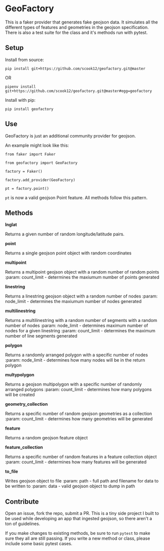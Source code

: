 # GeoFactory

This is a faker provider that generates fake geojson data. It simulates all the different
types of features and geometries in the geojson specification. There is also a test
suite for the class and it's methods run with pytest.

## Setup

Install from source:

`pip install git+https://github.com/scook12/geofactory.git@master`

OR

`pipenv install git+https://github.com/scook12/geofactory.git@master#egg=geofactory`

Install with pip:

`pip install geofactory`

## Use

GeoFactory is just an additional community provider for geojson. 

An example might look like this:

`from faker import Faker`

`from geofactory import GeoFactory`

`factory = Faker()`

`factory.add_provider(GeoFactory)`

`pt = factory.point()`

`pt` is now a valid geojson Point feature. All methods follow this pattern.

## Methods

**lnglat**

Returns a given number of random longitude/latitude pairs.

**point**

Returns a single geojson point object with random coordinates

**multipoint**

Returns a multipoint geojson object with a random number of random points
:param: count_limit - determines the maxiumum number of points generated

**linestring**

Returns a linestring geojson object with a random number of nodes
:param: node_limit - determines the maxiumum number of nodes generated

**multilinestring**

Returns a multilinestring with a random number of segments with a random number of nodes
:param: node_limit - determines maximum number of nodes for a given linestring
:param: count_limit - determines the maximum number of line segments generated

**polygon**

Returns a randomly arranged polygon with a specific number of nodes
:param: node_limit - determines how many nodes will be in the return polygon

**multypolygon**

Returns a geojson multipolygon with a specific number of randomly arranged polygons
:param: count_limit - determines how many polygons will be created

**geometry_collection**

Returns a specific number of random geojson geometries as a collection
:param: count_limit - determines how many geometries will be generated

**feature**

Returns a random geojson feature object

**feature_collection**

Returns a specific number of random features in a feature collection object
:param: count_limit - determines how many features will be generated

**to_file**

Writes geojson object to file
:param: path - full path and filename for data to be written to
:param: data - valid geojson object to dump in path

## Contribute

Open an issue, fork the repo, submit a PR. This is a tiny side project I built to be 
used while developing an app that ingested geojson, so there aren't a ton of guidelines.

If you make changes to existing methods, be sure to run `pytest` to make sure they all 
are still passing. If you write a new method or class, please include some basic pytest
cases.